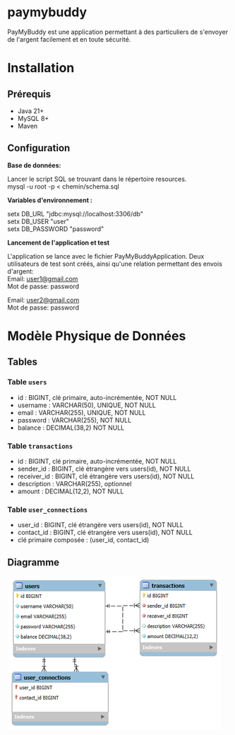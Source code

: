 # paymybuddy

PayMyBuddy est une application permettant à des particuliers de s'envoyer de l'argent facilement et en toute sécurité.

# Installation

## Prérequis

- Java 21+
- MySQL 8+
- Maven

## Configuration

**Base de données:**

Lancer le script SQL se trouvant dans le répertoire resources.  
mysql -u root -p < chemin/schema.sql

**Variables d'environnement :**

setx DB_URL "jdbc:mysql://localhost:3306/db"  
setx DB_USER "user"  
setx DB_PASSWORD "password"

**Lancement de l'application et test**

L'application se lance avec le fichier PayMyBuddyApplication. Deux utilisateurs de test sont créés, ainsi qu'une relation permettant des envois d'argent:  
Email: user1@gmail.com  
Mot de passe: password  

Email: user2@gmail.com  
Mot de passe: password  

# Modèle Physique de Données

## Tables

### Table `users`
- id : BIGINT, clé primaire, auto-incrémentée, NOT NULL
- username : VARCHAR(50), UNIQUE, NOT NULL
- email : VARCHAR(255), UNIQUE, NOT NULL
- password : VARCHAR(255), NOT NULL
- balance : DECIMAL(38,2) NOT NULL

### Table `transactions`
- id : BIGINT, clé primaire, auto-incrémentée, NOT NULL
- sender_id : BIGINT, clé étrangère vers users(id), NOT NULL
- receiver_id : BIGINT, clé étrangère vers users(id), NOT NULL
- description : VARCHAR(255), optionnel
- amount : DECIMAL(12,2), NOT NULL

### Table `user_connections`
- user_id : BIGINT, clé étrangère vers users(id), NOT NULL
- contact_id : BIGINT, clé étrangère vers users(id), NOT NULL
- clé primaire composée : (user_id, contact_id)

## Diagramme

![Modèle Physique de Données](docs/mpd.png)
